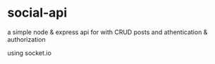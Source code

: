 # social-api
a simple node & express api for with CRUD posts
and athentication & authorization

using socket.io

